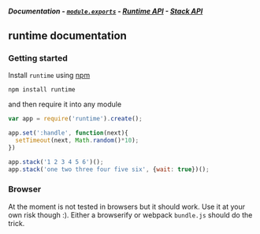 ##### Documentation - [`module.exports`][t-module] - [Runtime API][t-runtime-api] - [Stack API][t-stack-api]

## runtime documentation

### Getting started

Install `runtime` using [npm][x-npm]

    npm install runtime

and then require it into any module

```js
var app = require('runtime').create();

app.set(':handle', function(next){
  setTimeout(next, Math.random()*10);
})

app.stack('1 2 3 4 5 6')();
app.stack('one two three four five six', {wait: true})();
```

### Browser

At the moment is not tested in browsers but it should work. Use it at your own risk though :). Either a browserify or webpack `bundle.js` should do the trick.


<!--
  x-: is for just a link
  t-: is for doc's toc
-->

[x-npm]: https://npmjs.org

[t-docs]: ./readme.md
[t-module]: ./module.md
[t-stack-api]: ./stack-api.md
[t-runtime-api]: ./runtime-api.md
